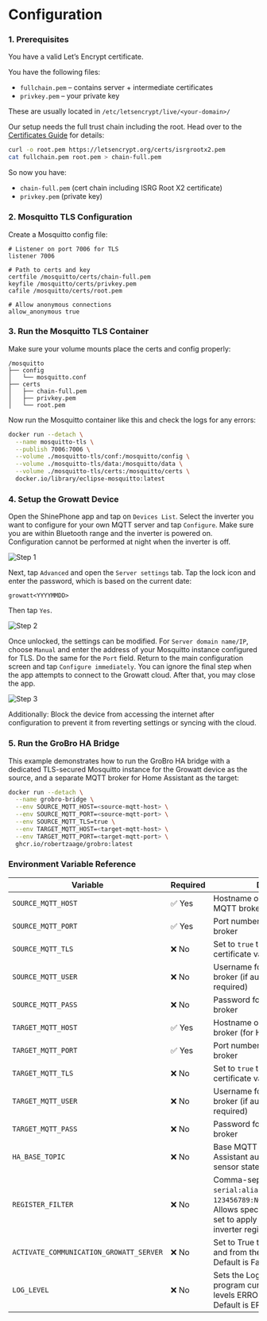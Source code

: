 # Configuration

### 1. Prerequisites

You have a valid Let’s Encrypt certificate.

You have the following files:
- `fullchain.pem` – contains server + intermediate certificates
- `privkey.pem` – your private key

These are usually located in `/etc/letsencrypt/live/<your-domain>/`

Our setup needs the full trust chain including the root. Head over to the [Certificates Guide](CERTIFICATES.md) for details:
```bash
curl -o root.pem https://letsencrypt.org/certs/isrgrootx2.pem
cat fullchain.pem root.pem > chain-full.pem
```

So now you have:
- `chain-full.pem` (cert chain including ISRG Root X2 certificate)
- `privkey.pem` (private key)

### 2. Mosquitto TLS Configuration

Create a Mosquitto config file:
```
# Listener on port 7006 for TLS
listener 7006

# Path to certs and key
certfile /mosquitto/certs/chain-full.pem
keyfile /mosquitto/certs/privkey.pem
cafile /mosquitto/certs/root.pem

# Allow anonymous connections
allow_anonymous true
```

### 3. Run the Mosquitto TLS Container

Make sure your volume mounts place the certs and config properly:
```
/mosquitto
├── config
│   └── mosquitto.conf
├── certs
│   ├── chain-full.pem
│   ├── privkey.pem
│   └── root.pem
```

Now run the Mosquitto container like this and check the logs for any errors:
```bash
docker run --detach \
  --name mosquitto-tls \
  --publish 7006:7006 \
  --volume ./mosquitto-tls/conf:/mosquitto/config \
  --volume ./mosquitto-tls/data:/mosquitto/data \
  --volume ./mosquitto-tls/certs:/mosquitto/certs \
  docker.io/library/eclipse-mosquitto:latest
```

### 4. Setup the Growatt Device

Open the ShinePhone app and tap on `Devices List`. Select the inverter you want to configure for your own MQTT server and tap `Configure`.
Make sure you are within Bluetooth range and the inverter is powered on. Configuration cannot be performed at night when the inverter is off.

![Step 1](assets/config_menu_1.png)

Next, tap `Advanced` and open the `Server settings` tab. Tap the lock icon and enter the password, which is based on the current date:

`growatt<YYYYMMDD>`

Then tap `Yes`.

![Step 2](assets/config_menu_2.png)

Once unlocked, the settings can be modified. For `Server domain name/IP`, choose `Manual` and enter the address of your Mosquitto instance configured for TLS. Do the same for the `Port` field.
Return to the main configuration screen and tap `Configure immediately`. You can ignore the final step when the app attempts to connect to the Growatt cloud. After that, you may close the app.

![Step 3](assets/config_menu_3.png)

Additionally: Block the device from accessing the internet after configuration to prevent it from reverting settings or syncing with the cloud.

### 5. Run the GroBro HA Bridge

This example demonstrates how to run the GroBro HA bridge with a dedicated TLS-secured Mosquitto instance for the Growatt device as the source, and a separate MQTT broker for Home Assistant as the target:
```bash
docker run --detach \
  --name grobro-bridge \
  --env SOURCE_MQTT_HOST=<source-mqtt-host> \
  --env SOURCE_MQTT_PORT=<source-mqtt-port> \
  --env SOURCE_MQTT_TLS=true \
  --env TARGET_MQTT_HOST=<target-mqtt-host> \
  --env TARGET_MQTT_PORT=<target-mqtt-port> \
  ghcr.io/robertzaage/grobro:latest
```

### Environment Variable Reference

| Variable             | Required | Description                                                                 |
|----------------------|----------|-----------------------------------------------------------------------------|
| `SOURCE_MQTT_HOST`   | ✅ Yes   | Hostname or IP of the source MQTT broker (for Growatt)                     |
| `SOURCE_MQTT_PORT`   | ✅ Yes   | Port number of the source MQTT broker                                      |
| `SOURCE_MQTT_TLS`    | ❌ No    | Set to `true` to enable TLS without certificate validation                 |
| `SOURCE_MQTT_USER`   | ❌ No    | Username for the source MQTT broker (if authentication is required)        |
| `SOURCE_MQTT_PASS`   | ❌ No    | Password for the source MQTT broker                                        |
| `TARGET_MQTT_HOST`   | ✅ Yes   | Hostname or IP of the target MQTT broker (for Home Assistant)              |
| `TARGET_MQTT_PORT`   | ✅ Yes   | Port number of the target MQTT broker                                      |
| `TARGET_MQTT_TLS`    | ❌ No    | Set to `true` to enable TLS without certificate validation                 |
| `TARGET_MQTT_USER`   | ❌ No    | Username for the target MQTT broker (if authentication is required)        |
| `TARGET_MQTT_PASS`   | ❌ No    | Password for the target MQTT broker                                        |
| `HA_BASE_TOPIC`      | ❌ No    | Base MQTT topic used for Home Assistant auto-discovery and sensor states   |
| `REGISTER_FILTER`    | ❌ No    | Comma-separated list of `serial:alias` pairs (e.g. `123456789:NOAH,987654321:NEO800`). Allows specifying which register set to apply per device. Defaults to inverter register map if not set. |
| `ACTIVATE_COMMUNICATION_GROWATT_SERVER` | ❌ No    | Set to True to redirect messages to and from the Growatt Server. Default is False |
| `LOG_LEVEL` | ❌ No    | Sets the Logging Level. The program currently only use the levels ERROR, DEBUG, and INFO. Default is ERROR. |

